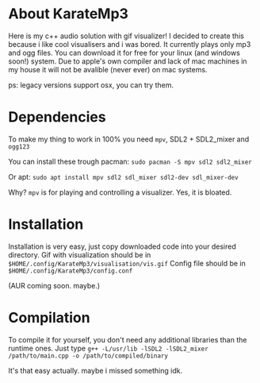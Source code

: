 # About KarateMp3
Here is my c++ audio solution with gif visualizer!
I decided to create this because i like cool visualisers and i was bored.
It currently plays only mp3 and ogg files.
You can download it for free for your linux (and windows soon!) system.
Due to apple's own compiler and lack of mac machines in my house it will not be avalible (never ever) on mac systems.

ps: legacy versions support osx, you can try them.

# Dependencies
To make my thing to work in 100% you need `mpv`, SDL2 + SDL2_mixer and `ogg123`

You can install these trough pacman:
```sudo pacman -S mpv sdl2 sdl2_mixer```

Or apt:
```sudo apt install mpv sdl2 sdl_mixer sdl2-dev sdl_mixer-dev```

Why? `mpv` is for playing and controlling a visualizer. Yes, it is bloated.

# Installation
Installation is very easy, just copy downloaded code into your desired directory.
Gif with visualization should be in `$HOME/.config/KarateMp3/visualisation/vis.gif`
Config file should be in `$HOME/.config/KarateMp3/config.conf`

(AUR coming soon. maybe.)

# Compilation
To compile it for yourself, you don't need any additional libraries than the runtime ones.
Just type `g++ -L/usr/lib -lSDL2 -lSDL2_mixer /path/to/main.cpp -o /path/to/compiled/binary`

It's that easy actually. maybe i missed something idk.
